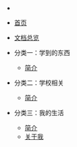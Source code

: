- <!-- _sidebar.md -->
  
- [首页](/)
- [文档总览](docs/overview.md)
- 分类一：学到的东西
    - [简介](docs/学到的东西/intro.md)
- 分类二：学校相关
    - [简介](docs/学校相关/11/intro.md)
- 分类三：我的生活
	- [简介](docs/我的生活/intro.md)  
  - [关于我](about.md)

